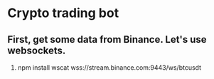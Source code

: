 # Crypto trading bot
## First, get some data from Binance. Let's use websockets.

1. npm install wscat
wss://stream.binance.com:9443/ws/btcusdt
